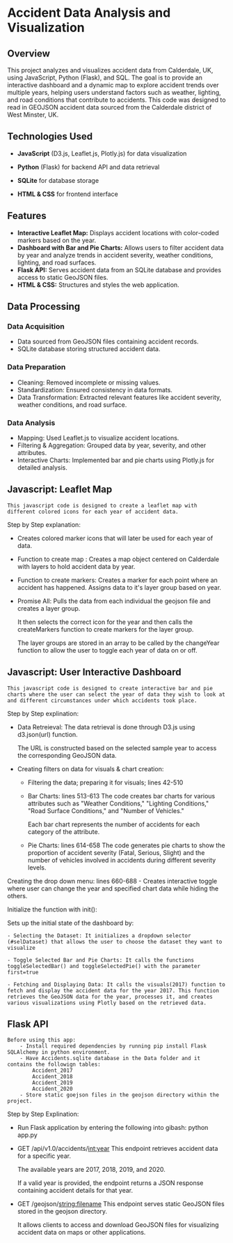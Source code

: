 # Accident Data Analysis and Visualization

## Overview
This project analyzes and visualizes accident data from Calderdale, UK, using JavaScript, Python (Flask), and SQL. The goal is to provide an interactive dashboard and a dynamic map to explore accident trends over multiple years, helping users understand factors such as weather, lighting, and road conditions that contribute to accidents.
This code was designed to read in GEOJSON accident data sourced from the Calderdale district of West Minster, UK.

## Technologies Used
- **JavaScript** (D3.js, Leaflet.js, Plotly.js) for data visualization
  
- **Python** (Flask) for backend API and data retrieval
  
- **SQLite** for database storage
  
- **HTML & CSS** for frontend interface

## Features
- **Interactive Leaflet Map:** Displays accident locations with color-coded markers based on the year.
- **Dashboard with Bar and Pie Charts:** Allows users to filter accident data by year and analyze trends in accident severity, weather conditions, lighting, and road surfaces.
- **Flask API:** Serves accident data from an SQLite database and provides access to static GeoJSON files.
- **HTML & CSS:** Structures and styles the web application.

## Data Processing
### Data Acquisition
- Data sourced from GeoJSON files containing accident records.
- SQLite database storing structured accident data.

### Data Preparation
- Cleaning: Removed incomplete or missing values.
- Standardization: Ensured consistency in data formats.
- Data Transformation: Extracted relevant features like accident severity, weather conditions, and road surface.

### Data Analysis
- Mapping: Used Leaflet.js to visualize accident locations.
- Filtering & Aggregation: Grouped data by year, severity, and other attributes.
- Interactive Charts: Implemented bar and pie charts using Plotly.js for detailed analysis.

## Javascript: Leaflet Map

    This javascript code is designed to create a leaflet map with different colored icons for each year of accident data.

Step by Step explanation:
    
- Creates colored marker icons that will later be used for each year of data.

- Function to create map :
    Creates a map object centered on Calderdale with layers to hold accident data by year. 

- Function to create markers:
    Creates a marker for each point where an accident has happened. Assigns data to it's layer group based on year.

- Promise All:
    Pulls the data from each individual the geojson file and creates a layer group. 
    
    It then selects the correct icon for the year and then calls the createMarkers function to create markers for the layer group.  

    The layer groups are stored in an array to be called by the changeYear function to allow the user to toggle each year of data on or off.

## Javascript: User Interactive Dashboard

    This javascript code is designed to create interactive bar and pie charts where the user can select the year of data they wish to look at and different circumstances under which accidents took place. 

Step by Step explination:

- Data Retreieval:
    The data retrieval is done through D3.js using d3.json(url) function. 
    
    The URL is constructed based on the selected sample year to access the corresponding GeoJSON data.
    
- Creating filters on data for visuals & chart creation:
    - Filtering the data; preparing it for visuals;
            lines 42-510 
    - Bar Charts: lines 513-613 
        The code creates bar charts for various attributes such as "Weather Conditions," "Lighting Conditions," "Road Surface Conditions," and "Number of Vehicles." 
        
        Each bar chart represents the number of accidents for each category of the attribute.

    - Pie Charts: lines 614-658 
        The code generates pie charts to show the proportion of accident severity (Fatal, Serious, Slight) and the number of vehicles involved in accidents during different severity levels.

Creating the drop down menu: lines 660-688
    - Creates interactive toggle where user can change the year and specified chart data while hiding the others.

Initialize the function with init():

Sets up the initial state of the dashboard by:

    - Selecting the Dataset: It initializes a dropdown selector (#selDataset) that allows the user to choose the dataset they want to visualize

    - Toggle Selected Bar and Pie Charts: It calls the functions toggleSelectedBar() and toggleSelectedPie() with the parameter first=true

    - Fetching and Displaying Data: It calls the visuals(2017) function to fetch and display the accident data for the year 2017. This function retrieves the GeoJSON data for the year, processes it, and creates various visualizations using Plotly based on the retrieved data.

## Flask API 

    Before using this app:
        - Install required dependencies by running pip install Flask SQLAlchemy in python environment. 
        - Have Accidents.sqlite database in the Data folder and it contains the followign tables: 
            Accident_2017
            Accident_2018
            Accident_2019
            Accident_2020
        - Store static goejson files in the geojson directory within the project. 

Step by Step Explination:

- Run Flask application by entering the following into gibash:
    python app.py

- GET /api/v1.0/accidents/<int:year>
    This endpoint retrieves accident data for a specific year. 
    
    The available years are 2017, 2018, 2019, and 2020.
    
    If a valid year is provided, the endpoint returns a JSON response containing accident details for that year. 

- GET /geojson/<string:filename>
    This endpoint serves static GeoJSON files stored in the geojson directory. 
    
    It allows clients to access and download GeoJSON files for visualizing accident data on maps or other applications.
